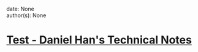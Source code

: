 
date: None  
author(s): None  

# [Test - Daniel Han's Technical Notes](https://sites.google.com/site/xiangyangsite/home/technical-tips/network/test)



